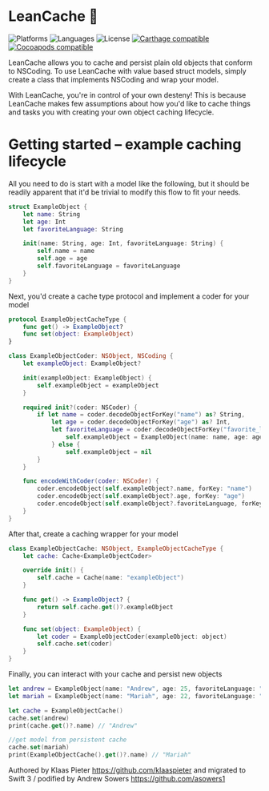 # LeanCache 💁

![Platforms](https://img.shields.io/badge/platforms-iOS%20|%20watchOS%20|%20macOS%20|%20tvOS-blue.svg)
![Languages](https://img.shields.io/badge/languages-Swift%203-orange.svg)
![License](https://img.shields.io/badge/license-MIT%2FApache-blue.svg)
[![Carthage compatible](https://img.shields.io/badge/Carthage-compatible-4BC51D.svg?style=flat)][Carthage]
[![Cocoapods compatible](https://img.shields.io/badge/Cocoapods-compatible-red.svg
)][Cocoapods]

[Carthage]: https://github.com/carthage/carthage
[Cocoapods]: https://cocoapods.org

LeanCache allows you to cache and persist plain old objects that conform to NSCoding. To use LeanCache with value based struct models, simply create a class that implements NSCoding and wrap your model.

With LeanCache, you're in control of your own desteny! This is because LeanCache makes few assumptions about how you'd like to cache things and tasks you with creating your own object caching lifecycle.


# Getting started – example caching lifecycle

All you need to do is start with a model like the following, but it should be readily apparent that it'd be trivial to modify this flow to fit your needs.

```swift
struct ExampleObject {
    let name: String
    let age: Int
    let favoriteLanguage: String

    init(name: String, age: Int, favoriteLanguage: String) {
        self.name = name
        self.age = age
        self.favoriteLanguage = favoriteLanguage
    }
}
```

Next, you'd create a cache type protocol and implement a coder for your model

```swift
protocol ExampleObjectCacheType {
    func get() -> ExampleObject?
    func set(object: ExampleObject)
}
```

```swift
class ExampleObjectCoder: NSObject, NSCoding {
    let exampleObject: ExampleObject?

    init(exampleObject: ExampleObject) {
        self.exampleObject = exampleObject
    }

    required init?(coder: NSCoder) {
        if let name = coder.decodeObjectForKey("name") as? String,
            let age = coder.decodeObjectForKey("age") as? Int,
            let favoriteLanguage = coder.decodeObjectForKey("favorite_language") as? String {
                self.exampleObject = ExampleObject(name: name, age: age, favoriteLanguage: favoriteLanguage)
            } else {
                self.exampleObject = nil
        }
    }

    func encodeWithCoder(coder: NSCoder) {
        coder.encodeObject(self.exampleObject?.name, forKey: "name")
        coder.encodeObject(self.exampleObject?.age, forKey: "age")
        coder.encodeObject(self.exampleObject?.favoriteLanguage, forKey: "favorite_language")
    }
}
```

After that, create a caching wrapper for your model

```swift
class ExampleObjectCache: NSObject, ExampleObjectCacheType {
    let cache: Cache<ExampleObjectCoder>

    override init() {
        self.cache = Cache(name: "exampleObject")
    }

    func get() -> ExampleObject? {
        return self.cache.get()?.exampleObject
    }

    func set(object: ExampleObject) {
        let coder = ExampleObjectCoder(exampleObject: object)
        self.cache.set(coder)
    }
}
```

Finally, you can interact with your cache and persist new objects

```swift
let andrew = ExampleObject(name: "Andrew", age: 25, favoriteLanguage: "Swift")
let mariah = ExampleObject(name: "Mariah", age: 22, favoriteLanguage: "Objective-C")

let cache = ExampleObjectCache()
cache.set(andrew)
print(cache.get()?.name) // "Andrew"

//get model from persistent cache
cache.set(mariah)
print(ExampleObjectCache().get()?.name) // "Mariah"

```

Authored by Klaas Pieter https://github.com/klaaspieter and migrated to Swift 3 / podified by Andrew Sowers https://github.com/asowers1
